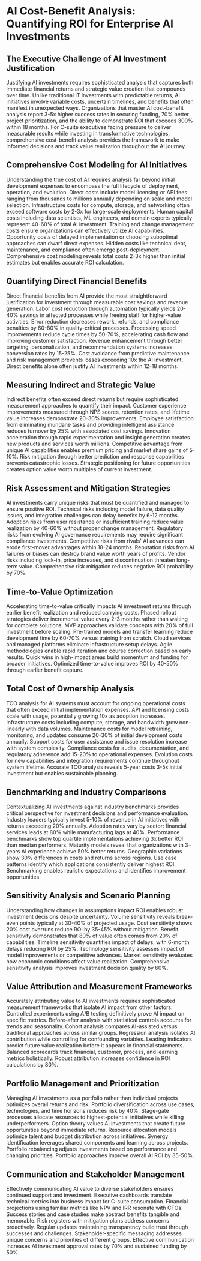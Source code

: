 # AI Cost-Benefit Analysis: Quantifying ROI for Enterprise AI Investments

## The Executive Challenge of AI Investment Justification

Justifying AI investments requires sophisticated analysis that captures both immediate financial returns and strategic value creation that compounds over time. Unlike traditional IT investments with predictable returns, AI initiatives involve variable costs, uncertain timelines, and benefits that often manifest in unexpected ways. Organizations that master AI cost-benefit analysis report 3-5x higher success rates in securing funding, 70% better project prioritization, and the ability to demonstrate ROI that exceeds 300% within 18 months. For C-suite executives facing pressure to deliver measurable results while investing in transformative technologies, comprehensive cost-benefit analysis provides the framework to make informed decisions and track value realization throughout the AI journey.

## Comprehensive Cost Modeling for AI Initiatives

Understanding the true cost of AI requires analysis far beyond initial development expenses to encompass the full lifecycle of deployment, operation, and evolution. Direct costs include model licensing or API fees ranging from thousands to millions annually depending on scale and model selection. Infrastructure costs for compute, storage, and networking often exceed software costs by 2-3x for large-scale deployments. Human capital costs including data scientists, ML engineers, and domain experts typically represent 40-60% of total AI investment. Training and change management costs ensure organizations can effectively utilize AI capabilities. Opportunity costs of delayed implementation or choosing suboptimal approaches can dwarf direct expenses. Hidden costs like technical debt, maintenance, and compliance often emerge post-deployment. Comprehensive cost modeling reveals total costs 2-3x higher than initial estimates but enables accurate ROI calculation.

## Quantifying Direct Financial Benefits

Direct financial benefits from AI provide the most straightforward justification for investment through measurable cost savings and revenue generation. Labor cost reduction through automation typically yields 20-40% savings in affected processes while freeing staff for higher-value activities. Error reduction decreases rework, refunds, and compliance penalties by 60-80% in quality-critical processes. Processing speed improvements reduce cycle times by 50-70%, accelerating cash flow and improving customer satisfaction. Revenue enhancement through better targeting, personalization, and recommendation systems increases conversion rates by 15-25%. Cost avoidance from predictive maintenance and risk management prevents losses exceeding 10x the AI investment. Direct benefits alone often justify AI investments within 12-18 months.

## Measuring Indirect and Strategic Value

Indirect benefits often exceed direct returns but require sophisticated measurement approaches to quantify their impact. Customer experience improvements measured through NPS scores, retention rates, and lifetime value increases demonstrate 20-30% improvements. Employee satisfaction from eliminating mundane tasks and providing intelligent assistance reduces turnover by 25% with associated cost savings. Innovation acceleration through rapid experimentation and insight generation creates new products and services worth millions. Competitive advantage from unique AI capabilities enables premium pricing and market share gains of 5-10%. Risk mitigation through better prediction and response capabilities prevents catastrophic losses. Strategic positioning for future opportunities creates option value worth multiples of current investment.

## Risk Assessment and Mitigation Strategies

AI investments carry unique risks that must be quantified and managed to ensure positive ROI. Technical risks including model failure, data quality issues, and integration challenges can delay benefits by 6-12 months. Adoption risks from user resistance or insufficient training reduce value realization by 40-60% without proper change management. Regulatory risks from evolving AI governance requirements may require significant compliance investments. Competitive risks from rivals' AI advances can erode first-mover advantages within 18-24 months. Reputation risks from AI failures or biases can destroy brand value worth years of profits. Vendor risks including lock-in, price increases, and discontinuation threaten long-term value. Comprehensive risk mitigation reduces negative ROI probability by 70%.

## Time-to-Value Optimization

Accelerating time-to-value critically impacts AI investment returns through earlier benefit realization and reduced carrying costs. Phased rollout strategies deliver incremental value every 2-3 months rather than waiting for complete solutions. MVP approaches validate concepts with 20% of full investment before scaling. Pre-trained models and transfer learning reduce development time by 60-70% versus training from scratch. Cloud services and managed platforms eliminate infrastructure setup delays. Agile methodologies enable rapid iteration and course correction based on early results. Quick wins in high-impact areas build momentum and funding for broader initiatives. Optimized time-to-value improves ROI by 40-50% through earlier benefit capture.

## Total Cost of Ownership Analysis

TCO analysis for AI systems must account for ongoing operational costs that often exceed initial implementation expenses. API and licensing costs scale with usage, potentially growing 10x as adoption increases. Infrastructure costs including compute, storage, and bandwidth grow non-linearly with data volumes. Maintenance costs for model retraining, monitoring, and updates consume 20-30% of initial development costs annually. Support costs for user assistance and issue resolution increase with system complexity. Compliance costs for audits, documentation, and regulatory adherence add 15-20% to operational expenses. Evolution costs for new capabilities and integration requirements continue throughout system lifetime. Accurate TCO analysis reveals 5-year costs 3-5x initial investment but enables sustainable planning.

## Benchmarking and Industry Comparisons

Contextualizing AI investments against industry benchmarks provides critical perspective for investment decisions and performance evaluation. Industry leaders typically invest 5-10% of revenue in AI initiatives with returns exceeding 20% annually. Adoption rates vary by sector: financial services leads at 80% while manufacturing lags at 40%. Performance benchmarks show top quartile implementations achieving 3x better ROI than median performers. Maturity models reveal that organizations with 3+ years AI experience achieve 50% better returns. Geographic variations show 30% differences in costs and returns across regions. Use case patterns identify which applications consistently deliver highest ROI. Benchmarking enables realistic expectations and identifies improvement opportunities.

## Sensitivity Analysis and Scenario Planning

Understanding how changes in assumptions impact ROI enables robust investment decisions despite uncertainty. Volume sensitivity reveals break-even points typically at 30-40% of projected usage. Cost sensitivity shows 20% cost overruns reduce ROI by 35-45% without mitigation. Benefit sensitivity demonstrates that 80% of value often comes from 20% of capabilities. Timeline sensitivity quantifies impact of delays, with 6-month delays reducing ROI by 25%. Technology sensitivity assesses impact of model improvements or competitive advances. Market sensitivity evaluates how economic conditions affect value realization. Comprehensive sensitivity analysis improves investment decision quality by 60%.

## Value Attribution and Measurement Frameworks

Accurately attributing value to AI investments requires sophisticated measurement frameworks that isolate AI impact from other factors. Controlled experiments using A/B testing definitively prove AI impact on specific metrics. Before-after analysis with statistical controls accounts for trends and seasonality. Cohort analysis compares AI-assisted versus traditional approaches across similar groups. Regression analysis isolates AI contribution while controlling for confounding variables. Leading indicators predict future value realization before it appears in financial statements. Balanced scorecards track financial, customer, process, and learning metrics holistically. Robust attribution increases confidence in ROI calculations by 80%.

## Portfolio Management and Prioritization

Managing AI investments as a portfolio rather than individual projects optimizes overall returns and risk. Portfolio diversification across use cases, technologies, and time horizons reduces risk by 40%. Stage-gate processes allocate resources to highest-potential initiatives while killing underperformers. Option theory values AI investments that create future opportunities beyond immediate returns. Resource allocation models optimize talent and budget distribution across initiatives. Synergy identification leverages shared components and learning across projects. Portfolio rebalancing adjusts investments based on performance and changing priorities. Portfolio approaches improve overall AI ROI by 35-50%.

## Communication and Stakeholder Management

Effectively communicating AI value to diverse stakeholders ensures continued support and investment. Executive dashboards translate technical metrics into business impact for C-suite consumption. Financial projections using familiar metrics like NPV and IRR resonate with CFOs. Success stories and case studies make abstract benefits tangible and memorable. Risk registers with mitigation plans address concerns proactively. Regular updates maintaining transparency build trust through successes and challenges. Stakeholder-specific messaging addresses unique concerns and priorities of different groups. Effective communication increases AI investment approval rates by 70% and sustained funding by 50%.